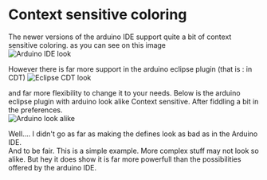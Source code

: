 Context sensitive coloring 
========
The newer versions of the arduino IDE support quite a bit of context sensitive coloring. as you can see on this image  
![Arduino IDE look](http://iloapp.baeyens.it/data/_gallery/public/6/141971185031017000_resized.png "arduino IDE")  

However there is far more support in the arduino eclipse plugin (that is : in CDT)
![Eclipse CDT look](http://iloapp.baeyens.it/data/_gallery/public/6/141971185115960600_resized.png "eclipse CDT look")  

and far more flexibility to change it to your needs. Below is the arduino eclipse plugin with arduino look alike Context sensitive. After fiddling a bit in the preferences.  
![Arduino look alike](http://iloapp.baeyens.it/data/_gallery/public/6/141971184971088500_resized.png "it is easy to change the context sensitive coloring")  

Well.... I didn't go as far as making the defines look as bad as in the Arduino IDE.  
And to be fair. This is a simple example. More complex stuff may not look so alike. But hey it does show it is far more powerfull than the possibilities offered by the arduino IDE.
